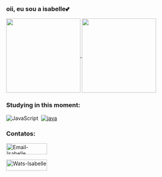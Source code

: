### oii, eu sou a isabelle💕
<a href="https://github.com/anuraghazra/github-readme-stats">
  <img height=200 align="center" src="https://github-readme-stats.vercel.app/api?username=isabellecastello&show_icons=true&theme=radical" />
</a>
<a href="https://github.com/isabellecastello/convoychat">
  <img height=200 align="center" src="https://github-readme-stats.vercel.app/api/top-langs?username=isabellecastello&layout=compact&langs_count=8&card_width=320&theme=radical" />
</a>

### Studying in this moment:
 ![JavaScript](https://img.shields.io/badge/-JavaScript-0D1117?style=for-the-badge&logo=javascript&labelColor=0D1117)&nbsp;
 [![java](https://img.shields.io/badge/Java-ED8B00?style=for-the-badge&logo=openjdk&logoColor=white)]()

 <h3>Contatos:</h3>
<div>
  <a target="_blank" href="mailto: isabellebranco12@gmail.com"> <img height="30" width="110" alt="Email-Isabelle" src="https://img.shields.io/badge/Gmail-D14836?style=for-the-badge&logo=gmail&logoColor=white"/></a>
  </a> 

  <a target="_blank" href="https://api.whatsapp.com/send?phone=5585996781102&text=Oii,%20tudo%20bem?%20"> <img height="30" width="110" alt="Wats-Isabelle" src="https://img.shields.io/badge/WhatsApp-25D366?style=for-the-badge&logo=whatsapp&logoColor=white"/></a>
</div>


          
</div>          
          
          
